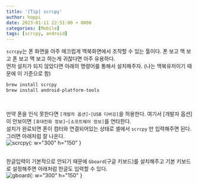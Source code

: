 ```yaml
---
title: '[Tip] scrcpy'
author: hoppi
date: 2023-01-11 22:51:00 + 0000
categories: [Mobile]
tags: [scrcpy, android]
---
```


`scrcpy`는 폰 화면을 아주 매끄럽게 맥북화면에서 조작할 수 있는 툴이다. 폰 보고 맥 보고 폰 보고 맥 보고 하는게 귀찮다면 아주 유용하다.  
먼저 설치가 되지 않았다면 아래의 명령어를 통해서 설치해주자. (나는 맥북유저이기 때문에 이 기준으로 함)  
```zsh
brew install scrcpy
brew install android-platform-tools
```
<br/>

만약 폰을 인식 못한다면 `[개발자 옵션]`-`[USB 디버깅]`을 허용한다. 여기서 [개발자 옵션]이 안보이면 `[휴대전화 정보]`-`[소프트웨어 정보]`를 연타한다.  
설치가 완료되면 폰이 컴터와 연결되어있는 상태로 셸에서 `scrcpy` 만 입력해주면 된다. 그러면 아래처럼 잘 나온다.  
![scrcpy](../../../assets/img/2023-01-11/2023-01-11-scrcpy.png){: w="300" h="150" }  
<br/>

한글입력이 기본적으로 안되기 때문에 `Gboard`(구글 키보드)를 설치해주고 기본 키보드로 설정해주면 아래처럼 한글도 입력할 수 있다.  
![gboard](../../../assets/img/2023-01-11/2023-01-11-gboard.png){: w="300" h="150" }  
<br/>

